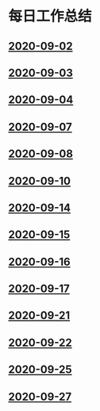# 每日工作总结

## [2020-09-02](./2020-09-02/)
## [2020-09-03](./2020-09-03/)
## [2020-09-04](./2020-09-04/)
## [2020-09-07](./2020-09-07/)
## [2020-09-08](./2020-09-08/)
## [2020-09-10](./2020-09-10/)
## [2020-09-14](./2020-09-14/)
## [2020-09-15](./2020-09-15/)
## [2020-09-16](./2020-09-16/)
## [2020-09-17](./2020-09-17/)
## [2020-09-21](./2020-09-21/)
## [2020-09-22](./2020-09-22/)
## [2020-09-25](./2020-09-25/)
## [2020-09-27](./2020-09-27/)

